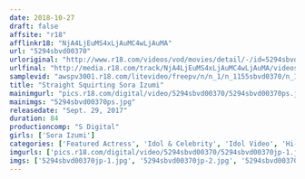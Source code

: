 ```yaml
---
date: 2018-10-27
draft: false
affsite: "r18"
afflinkr18: "NjA4LjEuMS4xLjAuMC4wLjAuMA"
url: "5294sbvd00370"
urloriginal: "http://www.r18.com/videos/vod/movies/detail/-/id=5294sbvd00370"
urlfinal: "http://media.r18.com/track/NjA4LjEuMS4xLjAuMC4wLjAuMA/videos/vod/movies/detail/-/id=5294sbvd00370"
samplevid: "awspv3001.r18.com/litevideo/freepv/n/n_1/n_1155sbvd0370/n_1155sbvd0370_dmb_w.mp4"
title: "Straight Squirting Sora Izumi"
mainimgurl: "pics.r18.com/digital/video/5294sbvd00370/5294sbvd00370ps.jpg"
mainimgs: "5294sbvd00370ps.jpg"
releasedate: "Sept. 29, 2017"
duration: 84
productioncomp: "S Digital"
girls: ['Sora Izumi']
categories: ['Featured Actress', 'Idol & Celebrity', 'Idol Video', 'Hi-Def']
imgurls: ['pics.r18.com/digital/video/5294sbvd00370/5294sbvd00370jp-1.jpg', 'pics.r18.com/digital/video/5294sbvd00370/5294sbvd00370jp-2.jpg', 'pics.r18.com/digital/video/5294sbvd00370/5294sbvd00370jp-3.jpg', 'pics.r18.com/digital/video/5294sbvd00370/5294sbvd00370jp-4.jpg', 'pics.r18.com/digital/video/5294sbvd00370/5294sbvd00370jp-5.jpg', 'pics.r18.com/digital/video/5294sbvd00370/5294sbvd00370jp-6.jpg', 'pics.r18.com/digital/video/5294sbvd00370/5294sbvd00370jp-7.jpg', 'pics.r18.com/digital/video/5294sbvd00370/5294sbvd00370jp-8.jpg', 'pics.r18.com/digital/video/5294sbvd00370/5294sbvd00370jp-9.jpg', 'pics.r18.com/digital/video/5294sbvd00370/5294sbvd00370jp-10.jpg', 'pics.r18.com/digital/video/5294sbvd00370/5294sbvd00370jp-11.jpg', 'pics.r18.com/digital/video/5294sbvd00370/5294sbvd00370jp-12.jpg', 'pics.r18.com/digital/video/5294sbvd00370/5294sbvd00370jp-13.jpg', 'pics.r18.com/digital/video/5294sbvd00370/5294sbvd00370jp-14.jpg', 'pics.r18.com/digital/video/5294sbvd00370/5294sbvd00370jp-15.jpg', 'pics.r18.com/digital/video/5294sbvd00370/5294sbvd00370jp-16.jpg', 'pics.r18.com/digital/video/5294sbvd00370/5294sbvd00370jp-17.jpg', 'pics.r18.com/digital/video/5294sbvd00370/5294sbvd00370jp-18.jpg', 'pics.r18.com/digital/video/5294sbvd00370/5294sbvd00370jp-19.jpg', 'pics.r18.com/digital/video/5294sbvd00370/5294sbvd00370jp-20.jpg']
imgs: ['5294sbvd00370jp-1.jpg', '5294sbvd00370jp-2.jpg', '5294sbvd00370jp-3.jpg', '5294sbvd00370jp-4.jpg', '5294sbvd00370jp-5.jpg', '5294sbvd00370jp-6.jpg', '5294sbvd00370jp-7.jpg', '5294sbvd00370jp-8.jpg', '5294sbvd00370jp-9.jpg', '5294sbvd00370jp-10.jpg', '5294sbvd00370jp-11.jpg', '5294sbvd00370jp-12.jpg', '5294sbvd00370jp-13.jpg', '5294sbvd00370jp-14.jpg', '5294sbvd00370jp-15.jpg', '5294sbvd00370jp-16.jpg', '5294sbvd00370jp-17.jpg', '5294sbvd00370jp-18.jpg', '5294sbvd00370jp-19.jpg', '5294sbvd00370jp-20.jpg']
---
```

